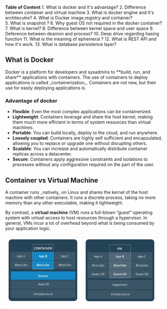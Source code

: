 
**Table of Content**
	1. What is docker and it's advantage?
	2. Difference between container and virtual machine
	3. What is docker engine and it's architecutre?
	4. What is Docker image,registry and container?  
	5. What is snapshot ?
	6. Why guest OS not required in the docker container?
	7. What is kernel?
	8. Difference between kernel space and user space
	9. Deference between deamon and process?
	10. Deep drive regarding hasing function
	11. What is the meaning of ephemeral ?
	12. What is REST API and how it's work.
	13. What is database persistence layer?
	
<h2>What is Docker</h2>
Docker is a platform for developers and sysadmins to  **build, run, and share**  applications with containers. The use of containers to deploy applications is called  _containerization_. Containers are not new, but their use for easily deploying applications is.
<h3>Advantage of docker</h3>

-   **Flexible**: Even the most complex applications can be containerized.
-   **Lightweight**: Containers leverage and share the host kernel, making them much more efficient in terms of system resources than virtual machines.
-   **Portable**: You can build locally, deploy to the cloud, and run anywhere.
-   **Loosely coupled**: Containers are highly self sufficient and encapsulated, allowing you to replace or upgrade one without disrupting others.
-   **Scalable**: You can increase and automatically distribute container replicas across a datacenter.
-   **Secure**: Containers apply aggressive constraints and isolations to processes without any configuration required on the part of the user.
<h2>Container vs Virtual Machine</h2>
A container runs  _natively_  on Linux and shares the kernel of the host machine with other containers. It runs a discrete process, taking no more memory than any other executable, making it lightweight.

By contrast, a  **virtual machine**  (VM) runs a full-blown “guest” operating system with  _virtual_  access to host resources through a hypervisor. In general, VMs incur a lot of overhead beyond what is being consumed by your application logic.

![ImageName](images/container_vs_vm.jpg)
